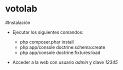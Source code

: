votolab
=======

#Instalación
- Ejecutar los siguientes comandos:

    - php composer.phar install
    - php app/console doctrine:schema:create
    - php app/console doctrine:fixtures:load


- Acceder a la web con usuario *admin* y clave *12345*


